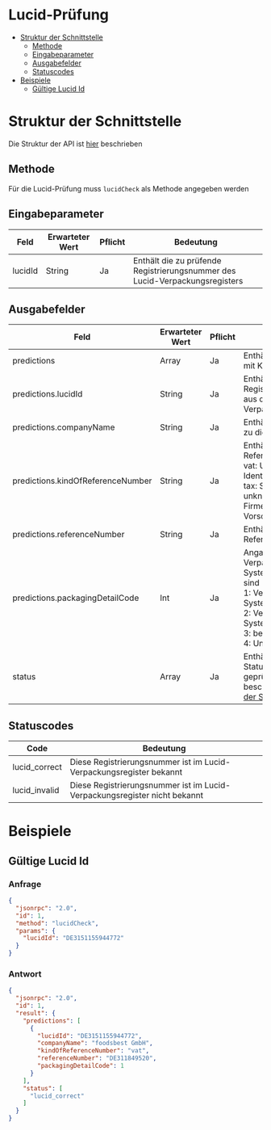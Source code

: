 # Lucid-Prüfung

- [Struktur der Schnittstelle](#struktur-der-schnittstelle)
  - [Methode](#methode)
  - [Eingabeparameter](#eingabeparameter)
  - [Ausgabefelder](#ausgabefelder)
  - [Statuscodes](#statuscodes)
- [Beispiele](#beispiele)
  - [Gültige Lucid Id](#gültige-lucid-id)

# Struktur der Schnittstelle

Die Struktur der API ist [hier](./../structure-api.md) beschrieben

## Methode

Für die Lucid-Prüfung muss ```lucidCheck``` als Methode angegeben werden

## Eingabeparameter

| Feld    | Erwarteter Wert | Pflicht | Bedeutung                                                                   |
|---------|-----------------|---------|-----------------------------------------------------------------------------|
| lucidId | String          | Ja      | Enthält die zu prüfende Registrierungsnummer des Lucid-Verpackungsregisters |

## Ausgabefelder

| Feld                              | Erwarteter Wert | Pflicht | Bedeutung                                                                                                                                                                                          |
|-----------------------------------|-----------------|---------|----------------------------------------------------------------------------------------------------------------------------------------------------------------------------------------------------|
| predictions                       | Array           | Ja      | Enthält JSON-Objekte mit Korrekturvorschlägen.                                                                                                                                                     |
| predictions.lucidId               | String          | Ja      | Enthält die formatierte Registrierungsnummer aus dem  Lucid -Verpackungsregister                                                                                                                   |
| predictions.companyName           | String          | Ja      | Enthält den Firmennamen zu diesem Vorschlag.                                                                                                                                                       |
| predictions.kindOfReferenceNumber | String          | Ja      | Enthält den Typ der Referenznummer <br> vat: Umsatzsteuer-Identifikationsnummer <br> tax: Steuernummer <br> unknown: Unbekannt Firmenadresse zu diesem Vorschlag.                                  |
| predictions.referenceNumber       | String          | Ja      | Enthält die Referenznummer                                                                                                                                                                         |
| predictions.packagingDetailCode   | Int             | Ja      | Angabe, ob es Verpackungen mit Systembeteiligungspflicht sind <br>1: Verpackungen mit Systembeteiligungspflicht <br>2: Verpackungen ohne Systembeteiligungspflicht <br>3: beides <br> 4: Unbekannt |
| status                            | Array           | Ja      | Enthält eine Liste aus Statuscodes, die den geprüften Datensatz beschreiben. Siehe [Liste der Statuscodes](#statuscodes).                                                                          |

## Statuscodes

| Code          | Bedeutung                                                                  |
|---------------|----------------------------------------------------------------------------|
| lucid_correct | Diese Registrierungsnummer ist im Lucid-Verpackungsregister bekannt        |
| lucid_invalid | Diese Registrierungsnummer ist im  Lucid-Verpackungsregister nicht bekannt |

# Beispiele

## Gültige Lucid Id

### Anfrage

```json
{
  "jsonrpc": "2.0",
  "id": 1,
  "method": "lucidCheck",
  "params": {
    "lucidId": "DE3151155944772"
  }
}
```

### Antwort

```json
{
  "jsonrpc": "2.0",
  "id": 1,
  "result": {
    "predictions": [
      {
        "lucidId": "DE3151155944772",
        "companyName": "foodsbest GmbH",
        "kindOfReferenceNumber": "vat",
        "referenceNumber": "DE311849520",
        "packagingDetailCode": 1
      }
    ],
    "status": [
      "lucid_correct"
    ]
  }
}
```
